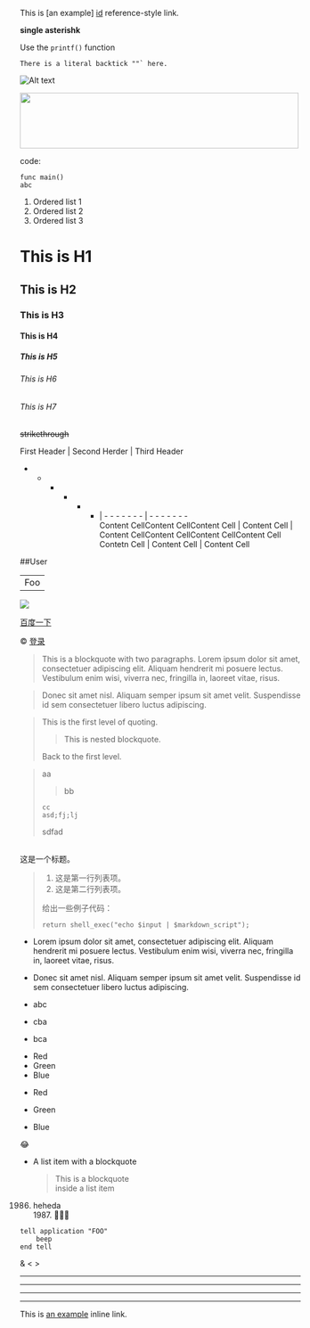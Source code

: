 This is [an example] [id] reference-style link.

[id]: http://www.baidu.com/ "optional Title Here"


<strong>single asterishk</strong>

Use the `printf()` function


``There is a literal backtick ""` here.``

![Alt text](/Users/xxx/code/go/src/moocCourseMigrate/img/横幅.jpg)


<img src="/Users/xxx/code/go/src/moocCourseMigrate/img/横幅.jpg" width="500" height="100"></img>


code:

    func main() 
    abc


1. Ordered list 1
2. Ordered list 2
3. Ordered list 3 

# This is H1
## This is H2
### This is H3
#### This is H4
##### This is H5
###### This is H6
###### This is H7



~~strikethrough~~


First Header | Second Herder | Third Header 
- - - - - -  | - - - - - - - | - - - - - - -	
Content CellContent CellContent Cell | Content Cell  | Content CellContent CellContent CellContent Cell
Contetn Cell | Content Cell  | Content Cell




##User

<table>
	<tr>
		<td>Foo</td>
	</tr>
</table>

<img src="./png"></img>

<a href="http://www.baidu.com">百度一下</a>

&copy;
<a href="http://sso.dev.gdy.io/sso/api/login?usr=curry&amp;pwd=123456">登录</a>


> This is a blockquote with two paragraphs. Lorem ipsum dolor sit amet,
consectetuer adipiscing elit. Aliquam hendrerit mi posuere lectus.
Vestibulum enim wisi, viverra nec, fringilla in, laoreet vitae, risus.

> Donec sit amet nisl. Aliquam semper ipsum sit amet velit. Suspendisse
id sem consectetuer libero luctus adipiscing.


> This is the first level of quoting.
> 
> > This is nested blockquote.
>  
> Back to the first level.

> aa
> 
> > bb
> 
>     cc
>     asd;fj;lj
>
> sdfad


##
 这是一个标题。
> 
> 1.   这是第一行列表项。
> 2.   这是第二行列表项。
> 
> 给出一些例子代码：
>    
>     return shell_exec("echo $input | $markdown_script");
>
>     

*   Lorem ipsum dolor sit amet, consectetuer adipiscing elit.
    Aliquam hendrerit mi posuere lectus. Vestibulum enim wisi,
    viverra nec, fringilla in, laoreet vitae, risus.
*   Donec sit amet nisl. Aliquam semper ipsum sit amet velit.
    Suspendisse id sem consectetuer libero luctus adipiscing.


*   abc
*	cba
*   bca

   
-   Red
-   Green
-   Blue

+   Red

*   Green
   
-   Blue

😂



*	A list item with a blockquote
	> This is a blockquote	
	> inside a list item


1986. heheda	
1987\.  👨‍👨‍👦


<pre>
<code>tell application "FOO"	
	beep	
end tell</code>
</pre>


&amp;
&lt;
&gt;

***	
* * *	
- - -	
___	

This is [an example](http://www.baidu.com "abc") inline link.	





